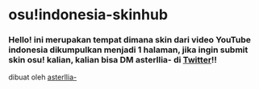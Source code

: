 # osu!indonesia-skinhub
### Hello! ini merupakan tempat dimana skin dari video YouTube indonesia dikumpulkan menjadi 1 halaman, jika ingin submit skin osu! kalian, kalian bisa DM asterllia- di  <a href="https://twitter.com/naufalfarrelp1">Twitter</a>!! 
dibuat oleh <a href="https://osu.ppy.sh/users/9456733">asterllia-</a><br>
